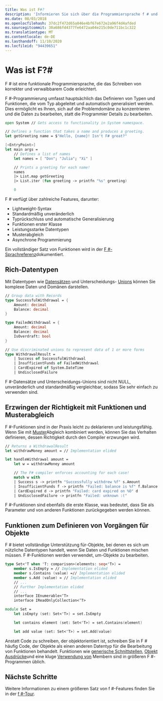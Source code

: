 ```yaml
---
title: Was ist F#?
description: 'Informieren Sie sich über die Programmiersprache f # und die f #-Programmierung. Hier finden Sie Informationen zu umfangreichen Datentypen, Funktionen und deren Anpassung.'
ms.date: 08/03/2018
ms.openlocfilehash: 37dc2f472d65a046e4bf67e672e2a96f4d4afded
ms.sourcegitcommit: 30a686fd4377fe6472aa04e215c0de711bc1c322
ms.translationtype: MT
ms.contentlocale: de-DE
ms.lasthandoff: 11/10/2020
ms.locfileid: "94439651"
---
```

# <a name="what-is-f"></a>Was ist F?\#

F # ist eine funktionale Programmiersprache, die das Schreiben von korrekter und verwalbbarem Code erleichtert.

F #-Programmierung umfasst hauptsächlich das Definieren von Typen und Funktionen, die vom Typ abgeleitet und automatisch generalisiert werden. Dies ermöglicht es Ihnen, sich auf die Problemdomäne zu konzentrieren und die Daten zu bearbeiten, statt die Programmier Details zu bearbeiten.

```fsharp
open System // Gets access to functionality in System namespace.

// Defines a function that takes a name and produces a greeting.
let getGreeting name = $"Hello, {name}! Isn't F# great?"

[<EntryPoint>]
let main args =
    // Defines a list of names
    let names = [ "Don"; "Julia"; "Xi" ]

    // Prints a greeting for each name!
    names
    |> List.map getGreeting
    |> List.iter (fun greeting -> printfn "%s" greeting)

    0
```

F # verfügt über zahlreiche Features, darunter:

* Lightweight-Syntax
* Standardmäßig unveränderlich
* Typrückschluss und automatische Generalisierung
* Funktionen erster Klasse
* Leistungsstarke Datentypen
* Musterabgleich
* Asynchrone Programmierung

Ein vollständiger Satz von Funktionen wird in der [F #-Sprachreferenz](./language-reference/index.md)dokumentiert.

## <a name="rich-data-types"></a>Rich-Datentypen

Mit Datentypen wie [Datensätzen](./language-reference/records.md) und Unterscheidungs- [Unions](./language-reference/discriminated-unions.md) können Sie komplexe Daten und Domänen darstellen.

```fsharp
// Group data with Records
type SuccessfulWithdrawal = {
    Amount: decimal
    Balance: decimal
}

type FailedWithdrawal = {
    Amount: decimal
    Balance: decimal
    IsOverdraft: bool
}

// Use discriminated unions to represent data of 1 or more forms
type WithdrawalResult =
    | Success of SuccessfulWithdrawal
    | InsufficientFunds of FailedWithdrawal
    | CardExpired of System.DateTime
    | UndisclosedFailure
```

F #-Datensätze und Unterscheidungs-Unions sind nicht NULL, unveränderlich und standardmäßig vergleichbar, sodass Sie sehr einfach zu verwenden sind.

## <a name="enforced-correctness-with-functions-and-pattern-matching"></a>Erzwingen der Richtigkeit mit Funktionen und Musterabgleich

F #-Funktionen sind in der Praxis leicht zu deklarieren und leistungsfähig. Wenn Sie mit [Muster](./language-reference/pattern-matching.md)Abgleich kombiniert werden, können Sie das Verhalten definieren, dessen Richtigkeit durch den Compiler erzwungen wird.

```fsharp
// Returns a WithdrawalResult
let withdrawMoney amount = // Implementation elided

let handleWithdrawal amount =
    let w = withdrawMoney amount

    // The F# compiler enforces accounting for each case!
    match w with
    | Success s -> printfn "Successfully withdrew %f" s.Amount
    | InsufficientFunds f -> printfn "Failed: balance is %f" f.Balance
    | CardExpired d -> printfn "Failed: card expired on %O" d
    | UndisclosedFailure -> printfn "Failed: unknown :("
```

F #-Funktionen sind ebenfalls die erste Klasse, was bedeutet, dass Sie als Parameter und von anderen Funktionen zurückgegeben werden können.

## <a name="functions-to-define-operations-on-objects"></a>Funktionen zum Definieren von Vorgängen für Objekte

F # bietet vollständige Unterstützung für-Objekte, bei denen es sich um nützliche Datentypen handelt, wenn Sie Daten und Funktionen mischen müssen. F #-Funktionen werden verwendet, um-Objekte zu bearbeiten.

```fsharp
type Set<'T when 'T: comparison>(elements: seq<'T>) =
    member s.IsEmpty = // Implementation elided
    member s.Contains (value) =// Implementation elided
    member s.Add (value) = // Implementation elided
    // ...
    // Further Implementation elided
    // ...
    interface IEnumerable<‘T>
    interface IReadOnlyCollection<‘T>

module Set =
    let isEmpty (set: Set<'T>) = set.IsEmpty

    let contains element (set: Set<'T>) = set.Contains(element)

    let add value (set: Set<'T>) = set.Add(value)
```

Anstatt Code zu schreiben, der objektorientiert ist, schreiben Sie in F # häufig Code, der Objekte als einen anderen Datentyp für die Bearbeitung von Funktionen behandelt. Funktionen wie [generische Schnittstellen](./language-reference/interfaces.md), [Objekt Ausdrücke](./language-reference/object-expressions.md)und eine kluge [Verwendung von](./language-reference/members/index.md) Membern sind in größeren F #-Programmen üblich.

## <a name="next-steps"></a>Nächste Schritte

Weitere Informationen zu einem größeren Satz von f #-Features finden Sie in der [f #-Tour](tour.md).
